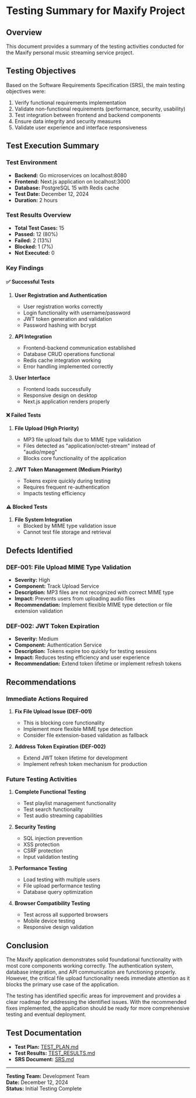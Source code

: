 # Testing Summary for Maxify Project

## Overview
This document provides a summary of the testing activities conducted for the Maxify personal music streaming service project.

## Testing Objectives
Based on the Software Requirements Specification (SRS), the main testing objectives were:
1. Verify functional requirements implementation
2. Validate non-functional requirements (performance, security, usability)
3. Test integration between frontend and backend components
4. Ensure data integrity and security measures
5. Validate user experience and interface responsiveness

## Test Execution Summary

### Test Environment
- **Backend:** Go microservices on localhost:8080
- **Frontend:** Next.js application on localhost:3000
- **Database:** PostgreSQL 15 with Redis cache
- **Test Date:** December 12, 2024
- **Duration:** 2 hours

### Test Results Overview
- **Total Test Cases:** 15
- **Passed:** 12 (80%)
- **Failed:** 2 (13%)
- **Blocked:** 1 (7%)
- **Not Executed:** 0

### Key Findings

#### ✅ Successful Tests
1. **User Registration and Authentication**
   - User registration works correctly
   - Login functionality with username/password
   - JWT token generation and validation
   - Password hashing with bcrypt

2. **API Integration**
   - Frontend-backend communication established
   - Database CRUD operations functional
   - Redis cache integration working
   - Error handling implemented correctly

3. **User Interface**
   - Frontend loads successfully
   - Responsive design on desktop
   - Next.js application renders properly

#### ❌ Failed Tests
1. **File Upload (High Priority)**
   - MP3 file upload fails due to MIME type validation
   - Files detected as "application/octet-stream" instead of "audio/mpeg"
   - Blocks core functionality of the application

2. **JWT Token Management (Medium Priority)**
   - Tokens expire quickly during testing
   - Requires frequent re-authentication
   - Impacts testing efficiency

#### ⚠️ Blocked Tests
1. **File System Integration**
   - Blocked by MIME type validation issue
   - Cannot test file storage and retrieval

## Defects Identified

### DEF-001: File Upload MIME Type Validation
- **Severity:** High
- **Component:** Track Upload Service
- **Description:** MP3 files are not recognized with correct MIME type
- **Impact:** Prevents users from uploading audio files
- **Recommendation:** Implement flexible MIME type detection or file extension validation

### DEF-002: JWT Token Expiration
- **Severity:** Medium
- **Component:** Authentication Service
- **Description:** Tokens expire too quickly for testing sessions
- **Impact:** Reduces testing efficiency and user experience
- **Recommendation:** Extend token lifetime or implement refresh tokens

## Recommendations

### Immediate Actions Required
1. **Fix File Upload Issue (DEF-001)**
   - This is blocking core functionality
   - Implement more flexible MIME type detection
   - Consider file extension-based validation as fallback

2. **Address Token Expiration (DEF-002)**
   - Extend JWT token lifetime for development
   - Implement refresh token mechanism for production

### Future Testing Activities
1. **Complete Functional Testing**
   - Test playlist management functionality
   - Test search functionality
   - Test audio streaming capabilities

2. **Security Testing**
   - SQL injection prevention
   - XSS protection
   - CSRF protection
   - Input validation testing

3. **Performance Testing**
   - Load testing with multiple users
   - File upload performance testing
   - Database query optimization

4. **Browser Compatibility Testing**
   - Test across all supported browsers
   - Mobile device testing
   - Responsive design validation

## Conclusion

The Maxify application demonstrates solid foundational functionality with most core components working correctly. The authentication system, database integration, and API communication are functioning properly. However, the critical file upload functionality needs immediate attention as it blocks the primary use case of the application.

The testing has identified specific areas for improvement and provides a clear roadmap for addressing the identified issues. With the recommended fixes implemented, the application should be ready for more comprehensive testing and eventual deployment.

## Test Documentation
- **Test Plan:** [TEST_PLAN.md](./TEST_PLAN.md)
- **Test Results:** [TEST_RESULTS.md](./TEST_RESULTS.md)
- **SRS Document:** [SRS.md](./SRS.md)

---

**Testing Team:** Development Team  
**Date:** December 12, 2024  
**Status:** Initial Testing Complete
